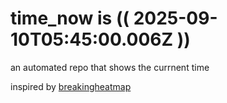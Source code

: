 # time_now is (( 2025-09-10T05:45:00.006Z ))

an automated repo that shows the currnent time

inspired by [breakingheatmap](https://github.com/breakingheatmap/breakingheatmap)